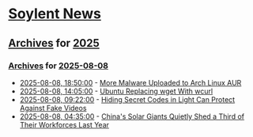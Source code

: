 # [Soylent News](../../../README.md)

## [Archives](../../index.md) for [2025](../index.md)

### [Archives](../../index.md) for [2025-08-08](index.md)

* [2025-08-08, 18:50:00](https://soylentnews.org/article.pl?sid=25/08/07/1131203&from=rss) - [More Malware Uploaded to Arch Linux AUR](https://soylentnews.org/article.pl?sid=25/08/07/1131203&from=rss)
* [2025-08-08, 14:05:00](https://soylentnews.org/article.pl?sid=25/08/07/0255247&from=rss) - [Ubuntu Replacing wget With wcurl](https://soylentnews.org/article.pl?sid=25/08/07/0255247&from=rss)
* [2025-08-08, 09:22:00](https://soylentnews.org/article.pl?sid=25/08/07/0248239&from=rss) - [Hiding Secret Codes in Light Can Protect Against Fake Videos](https://soylentnews.org/article.pl?sid=25/08/07/0248239&from=rss)
* [2025-08-08, 04:35:00](https://soylentnews.org/article.pl?sid=25/08/06/235236&from=rss) - [China's Solar Giants Quietly Shed a Third of Their Workforces Last Year](https://soylentnews.org/article.pl?sid=25/08/06/235236&from=rss)
